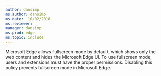 ```yaml
---
author: dansimp
ms.author: dansimp
ms.date:  10/02/2018
ms.reviewer: 
manager: dansimp
ms.prod: edge
ms.topic: include
---
```


Microsoft Edge allows fullscreen mode by default, which shows only the web content and hides the Microsoft Edge UI. To use fullscreen mode, users and extensions must have the proper permissions. Disabling this policy prevents fullscreen mode in Microsoft Edge. 

